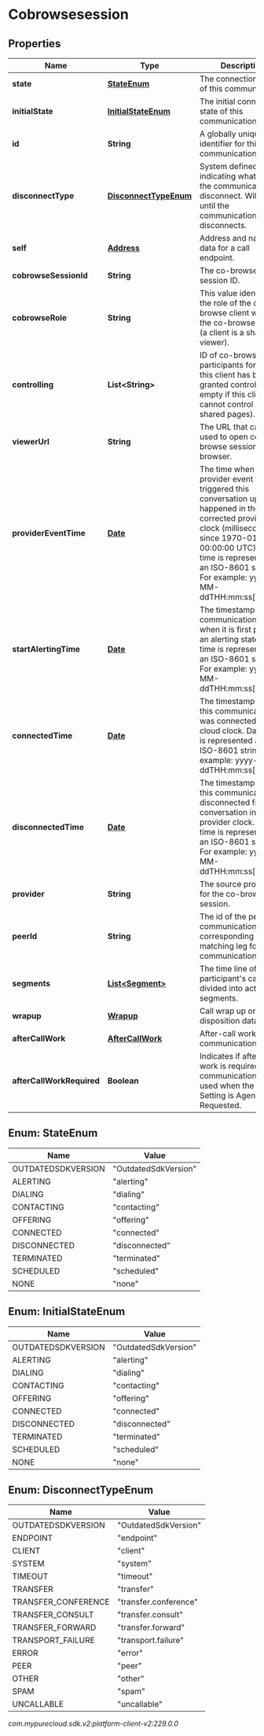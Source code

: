 # Cobrowsesession


## Properties

| Name | Type | Description | Notes |
| ------------ | ------------- | ------------- | ------------- |
| **state** | [**StateEnum**](#Enum--StateEnum) | The connection state of this communication. |  [optional] |
| **initialState** | [**InitialStateEnum**](#Enum--InitialStateEnum) | The initial connection state of this communication. |  [optional] |
| **id** | **String** | A globally unique identifier for this communication. |  [optional] |
| **disconnectType** | [**DisconnectTypeEnum**](#Enum--DisconnectTypeEnum) | System defined string indicating what caused the communication to disconnect. Will be null until the communication disconnects. |  [optional] |
| **self** | [**Address**](Address) | Address and name data for a call endpoint. |  [optional] |
| **cobrowseSessionId** | **String** | The co-browse session ID. |  [optional] |
| **cobrowseRole** | **String** | This value identifies the role of the co-browse client within the co-browse session (a client is a sharer or a viewer). |  [optional] |
| **controlling** | **List&lt;String&gt;** | ID of co-browse participants for which this client has been granted control (list is empty if this client cannot control any shared pages). |  [optional] |
| **viewerUrl** | **String** | The URL that can be used to open co-browse session in web browser. |  [optional] |
| **providerEventTime** | [**Date**](Date) | The time when the provider event which triggered this conversation update happened in the corrected provider clock (milliseconds since 1970-01-01 00:00:00 UTC). Date time is represented as an ISO-8601 string. For example: yyyy-MM-ddTHH:mm:ss[.mmm]Z |  [optional] |
| **startAlertingTime** | [**Date**](Date) | The timestamp the communication has when it is first put into an alerting state. Date time is represented as an ISO-8601 string. For example: yyyy-MM-ddTHH:mm:ss[.mmm]Z |  [optional] |
| **connectedTime** | [**Date**](Date) | The timestamp when this communication was connected in the cloud clock. Date time is represented as an ISO-8601 string. For example: yyyy-MM-ddTHH:mm:ss[.mmm]Z |  [optional] |
| **disconnectedTime** | [**Date**](Date) | The timestamp when this communication disconnected from the conversation in the provider clock. Date time is represented as an ISO-8601 string. For example: yyyy-MM-ddTHH:mm:ss[.mmm]Z |  [optional] |
| **provider** | **String** | The source provider for the co-browse session. |  [optional] |
| **peerId** | **String** | The id of the peer communication corresponding to a matching leg for this communication. |  [optional] |
| **segments** | [**List&lt;Segment&gt;**](Segment) | The time line of the participant's call, divided into activity segments. |  [optional] |
| **wrapup** | [**Wrapup**](Wrapup) | Call wrap up or disposition data. |  [optional] |
| **afterCallWork** | [**AfterCallWork**](AfterCallWork) | After-call work for the communication. |  [optional] |
| **afterCallWorkRequired** | **Boolean** | Indicates if after-call work is required for a communication. Only used when the ACW Setting is Agent Requested. |  [optional] |


## Enum: StateEnum

| Name | Value |
| ---- | ----- |
| OUTDATEDSDKVERSION | &quot;OutdatedSdkVersion&quot; | 
| ALERTING | &quot;alerting&quot; | 
| DIALING | &quot;dialing&quot; | 
| CONTACTING | &quot;contacting&quot; | 
| OFFERING | &quot;offering&quot; | 
| CONNECTED | &quot;connected&quot; | 
| DISCONNECTED | &quot;disconnected&quot; | 
| TERMINATED | &quot;terminated&quot; | 
| SCHEDULED | &quot;scheduled&quot; | 
| NONE | &quot;none&quot; | 


## Enum: InitialStateEnum

| Name | Value |
| ---- | ----- |
| OUTDATEDSDKVERSION | &quot;OutdatedSdkVersion&quot; | 
| ALERTING | &quot;alerting&quot; | 
| DIALING | &quot;dialing&quot; | 
| CONTACTING | &quot;contacting&quot; | 
| OFFERING | &quot;offering&quot; | 
| CONNECTED | &quot;connected&quot; | 
| DISCONNECTED | &quot;disconnected&quot; | 
| TERMINATED | &quot;terminated&quot; | 
| SCHEDULED | &quot;scheduled&quot; | 
| NONE | &quot;none&quot; | 


## Enum: DisconnectTypeEnum

| Name | Value |
| ---- | ----- |
| OUTDATEDSDKVERSION | &quot;OutdatedSdkVersion&quot; | 
| ENDPOINT | &quot;endpoint&quot; | 
| CLIENT | &quot;client&quot; | 
| SYSTEM | &quot;system&quot; | 
| TIMEOUT | &quot;timeout&quot; | 
| TRANSFER | &quot;transfer&quot; | 
| TRANSFER_CONFERENCE | &quot;transfer.conference&quot; | 
| TRANSFER_CONSULT | &quot;transfer.consult&quot; | 
| TRANSFER_FORWARD | &quot;transfer.forward&quot; | 
| TRANSPORT_FAILURE | &quot;transport.failure&quot; | 
| ERROR | &quot;error&quot; | 
| PEER | &quot;peer&quot; | 
| OTHER | &quot;other&quot; | 
| SPAM | &quot;spam&quot; | 
| UNCALLABLE | &quot;uncallable&quot; | 




_com.mypurecloud.sdk.v2:platform-client-v2:229.0.0_
